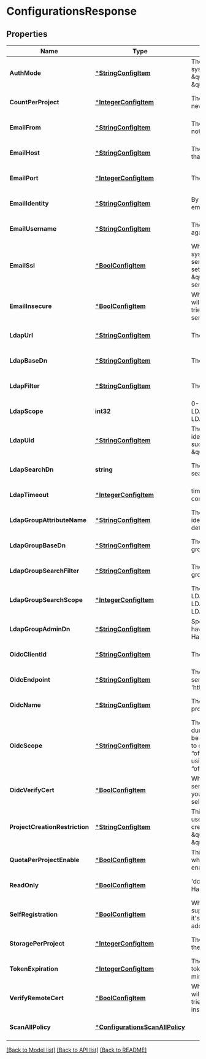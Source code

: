 # ConfigurationsResponse

## Properties
Name | Type | Description | Notes
------------ | ------------- | ------------- | -------------
**AuthMode** | [***StringConfigItem**](StringConfigItem.md) | The auth mode of current system, such as \&quot;db_auth\&quot;, \&quot;ldap_auth\&quot; | [optional] [default to null]
**CountPerProject** | [***IntegerConfigItem**](IntegerConfigItem.md) | The default count quota for the new created projects. | [optional] [default to null]
**EmailFrom** | [***StringConfigItem**](StringConfigItem.md) | The sender name for Email notification. | [optional] [default to null]
**EmailHost** | [***StringConfigItem**](StringConfigItem.md) | The hostname of SMTP server that sends Email notification. | [optional] [default to null]
**EmailPort** | [***IntegerConfigItem**](IntegerConfigItem.md) | The port of SMTP server. | [optional] [default to null]
**EmailIdentity** | [***StringConfigItem**](StringConfigItem.md) | By default it&#39;s empty so the email_username is picked. | [optional] [default to null]
**EmailUsername** | [***StringConfigItem**](StringConfigItem.md) | The username for authenticate against SMTP server. | [optional] [default to null]
**EmailSsl** | [***BoolConfigItem**](BoolConfigItem.md) | When it&#39;s set to true the system will access Email server via TLS by default.  If it&#39;s set to false, it still will handle \&quot;STARTTLS\&quot; from server side. | [optional] [default to null]
**EmailInsecure** | [***BoolConfigItem**](BoolConfigItem.md) | Whether or not the certificate will be verified when Harbor tries to access the email server. | [optional] [default to null]
**LdapUrl** | [***StringConfigItem**](StringConfigItem.md) | The URL of LDAP server. | [optional] [default to null]
**LdapBaseDn** | [***StringConfigItem**](StringConfigItem.md) | The Base DN for LDAP binding. | [optional] [default to null]
**LdapFilter** | [***StringConfigItem**](StringConfigItem.md) | The filter for LDAP binding. | [optional] [default to null]
**LdapScope** | **int32** | 0-LDAP_SCOPE_BASE, 1-LDAP_SCOPE_ONELEVEL, 2-LDAP_SCOPE_SUBTREE | [optional] [default to null]
**LdapUid** | [***StringConfigItem**](StringConfigItem.md) | The attribute which is used as identity for the LDAP binding, such as \&quot;CN\&quot; or \&quot;SAMAccountname\&quot; | [optional] [default to null]
**LdapSearchDn** | **string** | The DN of the user to do the search. | [optional] [default to null]
**LdapTimeout** | [***IntegerConfigItem**](IntegerConfigItem.md) | timeout in seconds for connection to LDAP server. | [optional] [default to null]
**LdapGroupAttributeName** | [***StringConfigItem**](StringConfigItem.md) | The attribute which is used as identity of the LDAP group, default is cn. | [optional] [default to null]
**LdapGroupBaseDn** | [***StringConfigItem**](StringConfigItem.md) | The base DN to search LDAP group. | [optional] [default to null]
**LdapGroupSearchFilter** | [***StringConfigItem**](StringConfigItem.md) | The filter to search the ldap group. | [optional] [default to null]
**LdapGroupSearchScope** | [***IntegerConfigItem**](IntegerConfigItem.md) | The scope to search ldap. &#39;0-LDAP_SCOPE_BASE, 1-LDAP_SCOPE_ONELEVEL, 2-LDAP_SCOPE_SUBTREE&#39; | [optional] [default to null]
**LdapGroupAdminDn** | [***StringConfigItem**](StringConfigItem.md) | Specify the ldap group which have the same privilege with Harbor admin. | [optional] [default to null]
**OidcClientId** | [***StringConfigItem**](StringConfigItem.md) | The client id of the OIDC. | [optional] [default to null]
**OidcEndpoint** | [***StringConfigItem**](StringConfigItem.md) | The URL of an OIDC-complaint server, must start with &#39;https://&#39;. | [optional] [default to null]
**OidcName** | [***StringConfigItem**](StringConfigItem.md) | The name of the OIDC provider. | [optional] [default to null]
**OidcScope** | [***StringConfigItem**](StringConfigItem.md) | The scope sent to OIDC server during authentication, should be separated by comma. It has to contain “openid”, and “offline_access”. If you are using google, please remove “offline_access” from this field. | [optional] [default to null]
**OidcVerifyCert** | [***BoolConfigItem**](BoolConfigItem.md) | Whether verify your OIDC server certificate, disable it if your OIDC server is hosted via self-hosted certificate. | [optional] [default to null]
**ProjectCreationRestriction** | [***StringConfigItem**](StringConfigItem.md) | This attribute restricts what users have the permission to create project.  It can be \&quot;everyone\&quot; or \&quot;adminonly\&quot;. | [optional] [default to null]
**QuotaPerProjectEnable** | [***BoolConfigItem**](BoolConfigItem.md) | This attribute indicates whether quota per project enabled in harbor | [optional] [default to null]
**ReadOnly** | [***BoolConfigItem**](BoolConfigItem.md) | &#39;docker push&#39; is prohibited by Harbor if you set it to true.    | [optional] [default to null]
**SelfRegistration** | [***BoolConfigItem**](BoolConfigItem.md) | Whether the Harbor instance supports self-registration.  If it&#39;s set to false, admin need to add user to the instance. | [optional] [default to null]
**StoragePerProject** | [***IntegerConfigItem**](IntegerConfigItem.md) | The default storage quota for the new created projects. | [optional] [default to null]
**TokenExpiration** | [***IntegerConfigItem**](IntegerConfigItem.md) | The expiration time of the token for internal Registry, in minutes. | [optional] [default to null]
**VerifyRemoteCert** | [***BoolConfigItem**](BoolConfigItem.md) | Whether or not the certificate will be verified when Harbor tries to access a remote Harbor instance for replication. | [optional] [default to null]
**ScanAllPolicy** | [***ConfigurationsScanAllPolicy**](Configurations_scan_all_policy.md) |  | [optional] [default to null]

[[Back to Model list]](../README.md#documentation-for-models) [[Back to API list]](../README.md#documentation-for-api-endpoints) [[Back to README]](../README.md)


